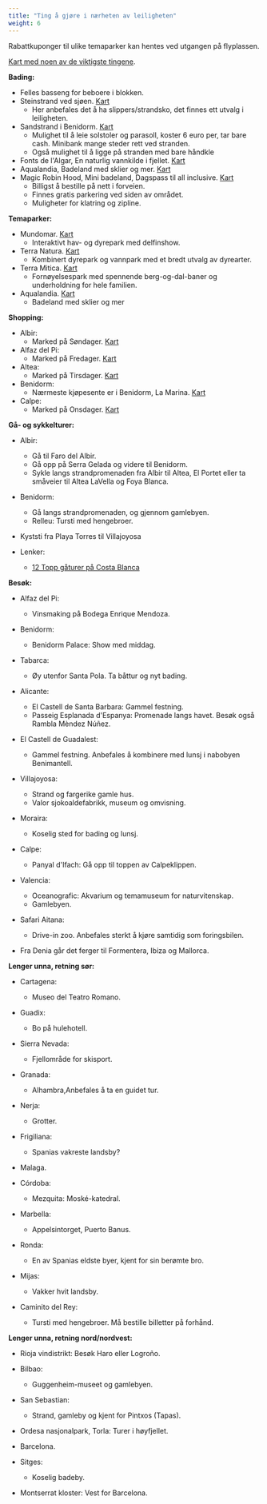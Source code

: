 ```yaml
---
title: "Ting å gjøre i nærheten av leiligheten"
weight: 6
---
```


Rabattkuponger til ulike temaparker kan hentes ved utgangen på flyplassen.

[Kart med noen av de viktigste tingene](https://goo.gl/maps/7tzrL3nMRPg9ab7L6).

**Bading:**

- Felles basseng for beboere i blokken.
- Steinstrand ved sjøen. [Kart](https://goo.gl/maps/4m8BergRQX9jUMMy9)
    - Her anbefales det å ha slippers/strandsko, det finnes ett utvalg i leiligheten.
- Sandstrand i Benidorm. [Kart](https://goo.gl/maps/FyBjHmSGxmXhC7937)
    - Mulighet til å leie solstoler og parasoll, koster 6 euro per, tar bare cash. Minibank mange steder rett ved stranden.
    - Også mulighet til å ligge på stranden med bare håndkle
- Fonts de l'Algar, En naturlig vannkilde i fjellet. [Kart](https://goo.gl/maps/gq3qM8kzSo37dsMM6)
- Aqualandia, Badeland med sklier og mer. [Kart](https://goo.gl/maps/bccgvE35k5MfkgXD9)
- Magic Robin Hood, Mini badeland, Dagspass til all inclusive. [Kart](https://maps.app.goo.gl/U6wU2XopvfwBQYYKA)
    - Billigst å bestille på nett i forveien.
    - Finnes gratis parkering ved siden av området.
    - Muligheter for klatring og zipline.

**Temaparker:**

- Mundomar. [Kart](https://goo.gl/maps/SKgs9JLnwhggBcM7A)
    - Interaktivt hav- og dyrepark med delfinshow.
- Terra Natura. [Kart](https://goo.gl/maps/gVqjRmCC8chGNGNHA)
    - Kombinert dyrepark og vannpark med et bredt utvalg av dyrearter.
- Terra Mitica. [Kart](https://goo.gl/maps/pBjs6bfwn7RapkJN9)
    - Fornøyelsespark med spennende berg-og-dal-baner og underholdning for hele familien.
- Aqualandia. [Kart](https://goo.gl/maps/bccgvE35k5MfkgXD9)
    - Badeland med sklier og mer

**Shopping:**

- Albir:
    - Marked på Søndager. [Kart](https://maps.app.goo.gl/ggwXL7A4wrbASufx8)
- Alfaz del Pi:
    - Marked på Fredager. [Kart](https://maps.app.goo.gl/hz2Wzx1tMKZ3YU228)
- Altea:
    - Marked på Tirsdager. [Kart](https://maps.app.goo.gl/ecnMBi3p3DZvXr1v5)
- Benidorm:
    - Nærmeste kjøpesente er i Benidorm, La Marina. [Kart](https://maps.app.goo.gl/VZ9Lkk13J25Hjene7)
- Calpe:
    - Marked på Onsdager. [Kart](https://maps.app.goo.gl/UXCLzkjqNcRCp4bDA)

**Gå- og sykkelturer:**

- Albir:
    - Gå til Faro del Albir.
    - Gå opp på Serra Gelada og videre til Benidorm.
    - Sykle langs strandpromenaden fra Albir til Altea, El Portet eller ta småveier til Altea LaVella og Foya Blanca.
- Benidorm:
    - Gå langs strandpromenaden, og gjennom gamlebyen.
    - Relleu: Tursti med hengebroer.
- Kyststi fra Playa Torres til Villajoyosa

- Lenker:
    - [12 Topp gåturer på Costa Blanca](https://www.spania24.no/12-topp-gaturer-pa-costa-blanca/)

**Besøk:**

- Alfaz del Pi:
    - Vinsmaking på Bodega Enrique Mendoza.

- Benidorm:
    - Benidorm Palace: Show med middag.

- Tabarca:
    - Øy utenfor Santa Pola. Ta båttur og nyt bading.

- Alicante:
    - El Castell de Santa Barbara: Gammel festning.
    - Passeig Esplanada d'Espanya: Promenade langs havet. Besøk også Rambla Mèndez Núñez.

- El Castell de Guadalest:
    - Gammel festning. Anbefales å kombinere med lunsj i nabobyen Benimantell.

- Villajoyosa:
    - Strand og fargerike gamle hus.
    - Valor sjokoaldefabrikk, museum og omvisning.

- Moraira:
    - Koselig sted for bading og lunsj.

- Calpe:
    - Panyal d'Ifach: Gå opp til toppen av Calpeklippen.

- Valencia:
    - Oceanografic: Akvarium og temamuseum for naturvitenskap.
    - Gamlebyen.

- Safari Aitana:
    - Drive-in zoo. Anbefales sterkt å kjøre samtidig som foringsbilen.

- Fra Denia går det ferger til Formentera, Ibiza og Mallorca.

**Lenger unna, retning sør:**

- Cartagena:
    - Museo del Teatro Romano.

- Guadix:
    - Bo på hulehotell.

- Sierra Nevada:
    - Fjellområde for skisport.

- Granada:
    - Alhambra,Anbefales å ta en guidet tur.

- Nerja:
    - Grotter.

- Frigiliana:
    - Spanias vakreste landsby?

- Malaga.

- Córdoba:
    - Mezquita: Moské-katedral.

- Marbella:
    - Appelsintorget, Puerto Banus.

- Ronda:
    - En av Spanias eldste byer, kjent for sin berømte bro.

- Mijas:
    - Vakker hvit landsby.

- Caminito del Rey:
    - Tursti med hengebroer. Må bestille billetter på forhånd.

**Lenger unna, retning nord/nordvest:**

- Rioja vindistrikt: Besøk Haro eller Logroño.

- Bilbao:
    - Guggenheim-museet og gamlebyen.

- San Sebastian:
    - Strand, gamleby og kjent for Pintxos (Tapas).

- Ordesa nasjonalpark, Torla: Turer i høyfjellet.

- Barcelona.

- Sitges:
    - Koselig badeby.

- Montserrat kloster: Vest for Barcelona.
